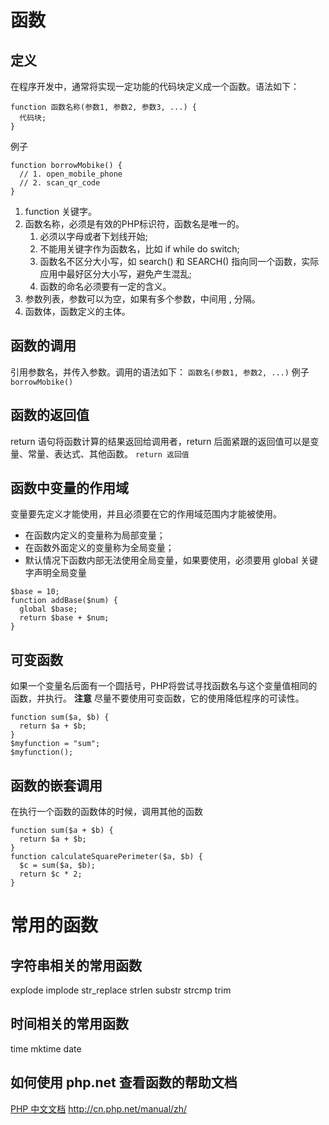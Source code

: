 # 函数
## 定义
在程序开发中，通常将实现一定功能的代码块定义成一个函数。语法如下：
```
function 函数名称(参数1, 参数2, 参数3, ...) {
  代码块;
}
```
例子
```
function borrowMobike() {
  // 1. open_mobile_phone
  // 2. scan_qr_code
}
```
1. function 关键字。
2. 函数名称，必须是有效的PHP标识符，函数名是唯一的。
	1. 必须以字母或者下划线开始;
	2. 不能用关键字作为函数名，比如 if while do switch;
	3. 函数名不区分大小写，如 search() 和 SEARCH() 指向同一个函数，实际应用中最好区分大小写，避免产生混乱;
	4. 函数的命名必须要有一定的含义。
3. 参数列表，参数可以为空，如果有多个参数，中间用 , 分隔。
4. 函数体，函数定义的主体。

## 函数的调用
引用参数名，并传入参数。调用的语法如下：
`函数名(参数1, 参数2, ...)`
例子
`borrowMobike()`

## 函数的返回值
return 语句将函数计算的结果返回给调用者，return 后面紧跟的返回值可以是变量、常量、表达式、其他函数。
`return 返回值`

## 函数中变量的作用域
变量要先定义才能使用，并且必须要在它的作用域范围内才能被使用。
- 在函数内定义的变量称为局部变量；
- 在函数外面定义的变量称为全局变量；
- 默认情况下函数内部无法使用全局变量，如果要使用，必须要用 global 关键字声明全局变量
```
$base = 10;
function addBase($num) {
  global $base;
  return $base + $num;
}
```
## 可变函数
如果一个变量名后面有一个圆括号，PHP将尝试寻找函数名与这个变量值相同的函数，并执行。
**注意** 尽量不要使用可变函数，它的使用降低程序的可读性。
```
function sum($a, $b) {
  return $a + $b;
}
$myfunction = "sum";
$myfunction();
```
## 函数的嵌套调用
在执行一个函数的函数体的时候，调用其他的函数
```
function sum($a + $b) {
  return $a + $b;
}
function calculateSquarePerimeter($a, $b) {
  $c = sum($a, $b);
  return $c * 2;
}
```
# 常用的函数
## 字符串相关的常用函数
explode implode str_replace strlen substr strcmp trim

## 时间相关的常用函数
time mktime date
## 如何使用 php.net 查看函数的帮助文档
[PHP 中文文档](http://cn.php.net/manual/zh/) http://cn.php.net/manual/zh/
<!--stackedit_data:
eyJoaXN0b3J5IjpbMjA1NDUxOTA1MV19
-->